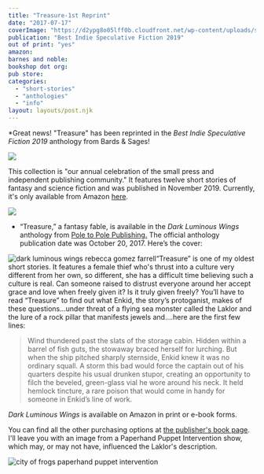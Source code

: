 ```yaml
---
title: "Treasure-1st Reprint"
date: "2017-07-17"
coverImage: "https://d2ypg8o05lff0b.cloudfront.net/wp-content/uploads/sites/3/pages/Screenshot_2020-01-28-Bards-and-Sages-Publishing-.png"
publication: "Best Indie Speculative Fiction 2019"
out of print: "yes"
amazon:
barnes and noble:
bookshop dot org:
pub store:
categories:
  - "short-stories"
  - "anthologies"
  - "info"
layout: layouts/post.njk
---
```


\*Great news! "Treasure" has been reprinted in the _Best Indie Speculative Fiction 2019_ anthology from Bards & Sages!

![](https://d2ypg8o05lff0b.cloudfront.net/wp-content/uploads/sites/3/pages/Screenshot_2020-01-28-Bards-and-Sages-Publishing-.png)

This collection is "our annual celebration of the small press and independent publishing community." It features twelve short stories of fantasy and science fiction and was published in November 2019. Currently, it's only available from Amazon [here](https://www.amazon.com/Best-Indie-Speculative-Fiction-November/dp/1733082220/ref=sr_1_1?keywords=best+indie+speculative+fiction&qid=1580252850&s=books&sr=1-1).

![](https://d2ypg8o05lff0b.cloudfront.net/wp-content/uploads/sites/3/pages/Screenshot_2020-01-28-Best-Indie-Speculative-Fiction-November-2019-Darin-Hlavaz-Sarah-Gribble-Liam-Hogan-Henry-Gasko-Em....png)

- “Treasure,” a fantasy fable, is available in the _Dark Luminous Wings_ anthology from [Pole to Pole Publishing.](http://poletopolepublishing.com/) The official anthology publication date was October 20, 2017. Here’s the cover:

![dark luminous wings rebecca gomez farrell](https://d2ypg8o05lff0b.cloudfront.net/wp-content/uploads/sites/3/pages/DLW_eCover_Final_72dpi.jpg)“Treasure” is one of my oldest short stories. It features a female thief who's thrust into a culture very different from her own, so different, she has a difficult time believing such a culture is real. Can someone raised to distrust everyone around her accept grace and love when freely given it? Is it truly given freely? You’ll have to read “Treasure” to find out what Enkid, the story’s protoganist, makes of these questions…under threat of a flying sea monster called the Laklor and the lure of a rock pillar that manifests jewels and….here are the first few lines:

> Wind thundered past the slats of the storage cabin. Hidden within a barrel of fish guts, the stowaway braced herself for lurching. But when the ship pitched sharply sternside, Enkid knew it was no ordinary squall. A storm this bad would force the captain out of his quarters despite his usual drunken stupor, creating an opportunity to filch the beveled, green-glass vial he wore around his neck. It held hemlock tincture, a rare poison that would come in handy for someone in Enkid’s line of work.

_Dark Luminous Wings_ is available on Amazon in print or e-book forms.

You can find all the other purchasing options at [the publisher's book page](http://poletopolepublishing.com/books/dark-luminous-wings/). I'll leave you with an image from a Paperhand Puppet Intervention show, which may, or may not have, influenced the Laklor's description.

![city of frogs paperhand puppet intervention](https://d2ypg8o05lff0b.cloudfront.net/wp-content/uploads/sites/3/pages/cityoffrogs29-500x333.jpg)
